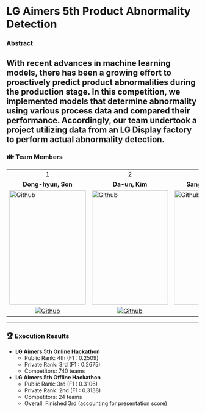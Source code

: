 # LG Aimers 5th Product Abnormality Detection
### Abstract
With recent advances in machine learning models, there has been a growing effort to proactively predict product abnormalities during the production stage. In this competition, we implemented models that determine abnormality using various process data and compared their performance. Accordingly, our team undertook a project utilizing data from an LG Display factory to perform actual abnormality detection.
---

<h3> 👪 Team Members </h3>
<table>
  <tr>
    <td> <div align=center>  1 </div> </td>
    <td> <div align=center>  2 </div> </td>
    <td> <div align=center>  3 </div> </td>
    <td> <div align=center>  4 </div> </td>
  </tr>
  <tr>
    <td> <div align=center> <b>Dong-hyun, Son</b> </div> </td>
    <td> <div align=center> <b>Da-un, Kim</b> </div> </td>
    <td> <div align=center> <b>Sang-hyeok, Seo</b> </div> </td>
    <td> <div align=center> <b>Jun-hyeok, Seo</b> </div> </td>
  </tr>
  <tr>
    <td> <img alt="Github" src ="https://github.com/user-attachments/assets/c19b2e84-a357-4ddf-be78-2e8fbd40e1f0" width="200" height="300"/> </td>
    <td> <img alt="Github" src ="https://github.com/user-attachments/assets/fa51738c-7890-45c2-b8d3-05715d756093" width="200" height="300"/> </td>
    <td> <img alt="Github" src ="https://github.com/user-attachments/assets/dcc28d77-814b-44bf-b0a7-daaede6211f6" width="200" height="300"/> </td>
    <td> <img alt="Github" src ="https://github.com/user-attachments/assets/2fad07e0-8441-46fd-8f4b-60870260e3f9" width="200" height="300"/> </td>
  </tr>
  <tr>
    <td> <div align=center> <a href="https://github.com/stat-thon"> <img alt="Github" src ="https://img.shields.io/badge/Github-181717.svg?&style=plastic&logo=Github&logoColor=white"/> </div> </td>
    <td> <div align=center> <a href="https://github.com/Daw-ny"> <img alt="Github" src ="https://img.shields.io/badge/Github-181717.svg?&style=plastic&logo=Github&logoColor=white"/> </div> </td>
    <td> <div align=center> <a href="https://github.com/devhyuk96"> <img alt="Github" src ="https://img.shields.io/badge/Github-181717.svg?&style=plastic&logo=Github&logoColor=white"/> </div> </td>
    <td> <div align=center> <a href="https://github.com/SeoBuAs"> <img alt="Github" src ="https://img.shields.io/badge/Github-181717.svg?&style=plastic&logo=Github&logoColor=white"/> </div> </td>
  </tr>
</table>

---

### 🏆 Execution Results
- **LG Aimers 5th Online Hackathon** 
  - Public Rank: 4th (F1 : 0.2509)
  - Private Rank: 3rd (F1 : 0.2675)
  - Competitors: 740 teams
- **LG Aimers 5th Offline Hackathon**  
  - Public Rank: 3rd (F1 : 0.3106)
  - Private Rank: 2nd (F1 : 0.3138)
  - Competitors: 24 teams  
  - Overall: Finished 3rd (accounting for presentation score)



